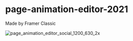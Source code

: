 # page-animation-editor-2021

Made by Framer Classic

![page_animation_editor_social_1200_630_2x](https://user-images.githubusercontent.com/534170/175441646-80c0b32e-8cab-4a30-b2c0-9670d1b88701.png)

